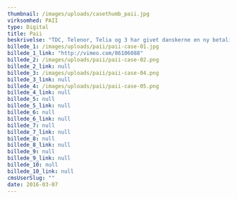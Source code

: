 ```yaml
---
thumbnail: /images/uploads/casethumb_paii.jpg
virksomhed: PAII
type: Digital
title: Paii
beskrivelse: "TDC, Telenor, Telia og 3 har givet danskerne en ny betalingsløsning på mobilen. Paii lader dig bruge din mobil til at betale online – nemt, hurtigt og sikkert. Og du kan selvfølgelig overføre penge til andre. Vi stod for markedsføringen af Paii, som straks efter offentliggørelsen havnede i top 5 over mest downloadede gratis apps."
billede_1: /images/uploads/paii/paii-case-01.jpg
billede_1_link: "http://vimeo.com/86106088"
billede_2: /images/uploads/paii/paii-case-02.png
billede_2_link: null
billede_3: /images/uploads/paii/paii-case-04.png
billede_3_link: null
billede_4: /images/uploads/paii/paii-case-05.png
billede_4_link: null
billede_5: null
billede_5_link: null
billede_6: null
billede_6_link: null
billede_7: null
billede_7_link: null
billede_8: null
billede_8_link: null
billede_9: null
billede_9_link: null
billede_10: null
billede_10_link: null
cmsUserSlug: ""
date: 2016-03-07 
---
```


